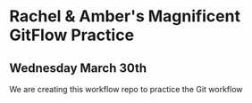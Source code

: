 # Rachel & Amber's Magnificent GitFlow Practice

## Wednesday March 30th

We are creating this workflow repo to practice the Git workflow
